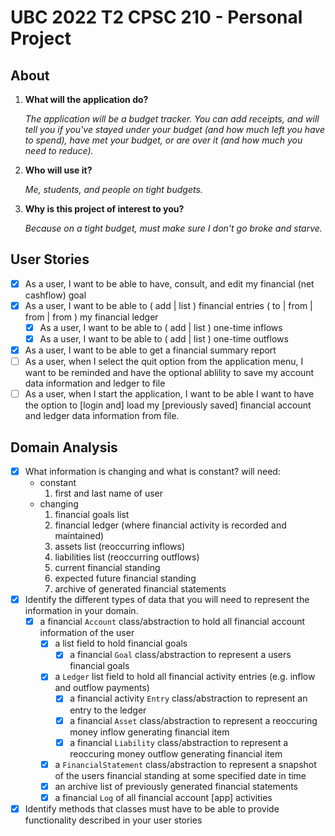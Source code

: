 # UBC 2022 T2 CPSC 210 - Personal Project

## About

1. **What will the application do?**

    *The application will be a budget tracker. You can add receipts, and will tell you if you've stayed under your budget (and how much left you have to spend),
    have met your budget, or are over it (and how much you need to reduce).*

1. **Who will use it?**

    *Me, students, and people on tight budgets.*

1. **Why is this project of interest to you?**

    *Because on a tight budget, must make sure I don't go broke and starve.*

## User Stories

- [x] As a user, I want to be able to have, consult, and edit my financial (net cashflow) goal
- [x] As a user, I want to be able to ( add | list ) financial entries ( to | from | from | from ) my financial ledger
    - [x] As a user, I want to be able to ( add | list ) one-time inflows <!-- (e.g. friend pays you 5 bucks cause X, you win the lotto) to my financial ledger -->
    - [x] As a user, I want to be able to ( add | list ) one-time outflows <!-- (e.g. parking fee, late payment fee, made an unexpected grocery, unexpected doctor’s appointment, paid for car crash damages) to my financial ledger -->
- [x] As a user, I want to be able to get a financial summary report
- [ ] As a user, when I select the quit option from the application menu, I want to be reminded and have the optional ablility to save my account data information and ledger to file
- [ ] As a user, when I start the application, I want to be able I want to have the option to [login and] load my [previously saved] financial account and ledger data information from file.

## Domain Analysis

- [x] What information is changing and what is constant? will need:
    - constant
        1. first and last name of user
    - changing
        1. financial goals list
        1. financial ledger (where financial activity is recorded and maintained)
        1. assets list (reoccurring inflows)
        1. liabilities list (reoccurring outflows)
        1. current financial standing
        1. expected future financial standing
        1. archive of generated financial statements
- [x] Identify the different types of data that you will need to represent the information in your domain.
    - [x] a financial `Account` class/abstraction to hold all financial account information of the user
        - [x] a list field to hold financial goals
            - [x] a financial `Goal` class/abstraction to represent a users financial goals
        - [x] a `Ledger` list field to hold all financial activity entries (e.g. inflow and outflow payments)
            - [x] a financial activity `Entry` class/abstraction to represent an entry to the ledger
            - [x] a financial `Asset` class/abstraction to represent a reoccuring money inflow generating financial item
            - [x] a financial `Liability` class/abstraction to represent a reoccuring money outflow generating financial item
        - [x] a `FinancialStatement` class/abstraction to represent a snapshot of the users financial standing at some specified date in time
        - [x] an archive list of previously generated financial statements
        - [x] a financial `Log` of all financial account [app] activities
- [x] Identify methods that classes must have to be able to provide functionality described in your user stories
